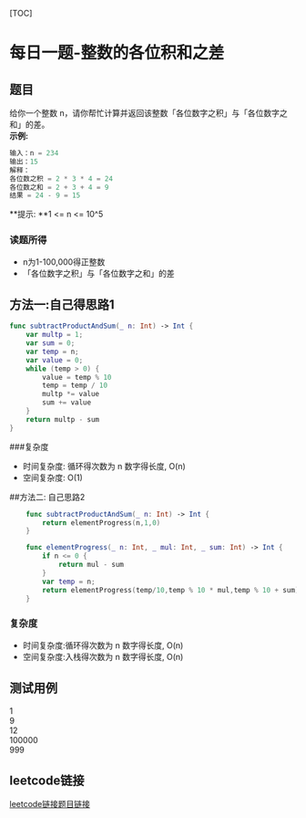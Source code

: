  [TOC]

# 每日一题-整数的各位积和之差

## 题目
给你一个整数 n，请你帮忙计算并返回该整数「各位数字之积」与「各位数字之和」的差。  
**示例:**  
```java
输入：n = 234
输出：15 
解释：
各位数之积 = 2 * 3 * 4 = 24 
各位数之和 = 2 + 3 + 4 = 9 
结果 = 24 - 9 = 15
```
**提示: **1 <= n <= 10^5  

### 读题所得
* n为1-100,000得正整数
* 「各位数字之积」与「各位数字之和」的差

## 方法一:自己得思路1
```swift
func subtractProductAndSum(_ n: Int) -> Int {
    var multp = 1;
    var sum = 0;
    var temp = n;
    var value = 0;
    while (temp > 0) {
        value = temp % 10
        temp = temp / 10
        multp *= value
        sum += value
    }
    return multp - sum
}
```
###复杂度
* 时间复杂度: 循环得次数为 n 数字得长度, O(n)
* 空间复杂度: O(1)

##方法二: 自己思路2
```swift
    func subtractProductAndSum(_ n: Int) -> Int {
        return elementProgress(n,1,0)
    }

    func elementProgress(_ n: Int, _ mul: Int, _ sum: Int) -> Int {
        if n <= 0 {
            return mul - sum
        }
        var temp = n;
        return elementProgress(temp/10,temp % 10 * mul,temp % 10 + sum)
    }
```
### 复杂度
* 时间复杂度:循环得次数为 n 数字得长度, O(n)
* 空间复杂度:入栈得次数为 n 数字得长度, O(n)

## 测试用例
1  
9  
12  
100000  
999  

## leetcode链接
[leetcode链接题目链接](https://leetcode-cn.com/problems/subtract-the-product-and-sum-of-digits-of-an-integer/)